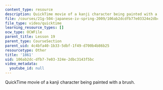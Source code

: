 ```yaml
---
content_type: resource
description: QuickTime movie of a kanji character being painted with a brush.
file: /courses/21g-504-japanese-iv-spring-2009/106ab2dcdfb77e03324e2dbc3143f5bc_1861.mov
file_type: video/quicktime
learning_resource_types: []
ocw_type: OCWFile
parent_title: Lesson 19
parent_type: CourseSection
parent_uid: 4c4bfa40-1b33-5dbf-1f49-d700b4b86b25
resourcetype: Other
title: '1861'
uid: 106ab2dc-dfb7-7e03-324e-2dbc3143f5bc
video_metadata:
  youtube_id: null
---
```

QuickTime movie of a kanji character being painted with a brush.